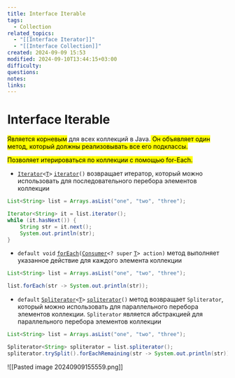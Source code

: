 ```yaml
---
title: Interface Iterable
tags:
  - Collection
related_topics:
  - "[[Interface Iterator]]"
  - "[[Interface Collection]]"
created: 2024-09-09 15:53
modified: 2024-09-10T13:44:15+03:00
difficulty: 
questions: 
notes: 
links: 
---
```

# Interface Iterable
<mark class="hltr-yellow">Является корневым</mark> для всех коллекций в Java.<mark class="hltr-red"> Он объявляет один метод, который должны реализовывать все его подклассы.</mark>

<mark class="hltr-green2">Позволяет итерироваться по коллекции с помощью for-Each.</mark>

- [`Iterator`](https://docs.oracle.com/javase/8/docs/api/java/util/Iterator.html)`<`[`T`](https://docs.oracle.com/javase/8/docs/api/java/lang/Iterable.html)`>` [`iterator`](https://docs.oracle.com/javase/8/docs/api/java/lang/Iterable.html#iterator--)`()` возвращает итератор, который можно использовать для последовательного перебора элементов коллекции

```Java
List<String> list = Arrays.asList("one", "two", "three");

Iterator<String> it = list.iterator();
while (it.hasNext()) {
    String str = it.next();
    System.out.println(str);
}
```

- `default void` [`forEach`](https://docs.oracle.com/javase/8/docs/api/java/lang/Iterable.html#forEach-java.util.function.Consumer-)`(`[`Consumer`](https://docs.oracle.com/javase/8/docs/api/java/util/function/Consumer.html)`<? super` [`T`](https://docs.oracle.com/javase/8/docs/api/java/lang/Iterable.html)`> action)` метод выполняет указанное действие для каждого элемента коллекции

```Java
List<String> list = Arrays.asList("one", "two", "three");

list.forEach(str -> System.out.println(str));
```

- `default` [`Spliterator`](https://docs.oracle.com/javase/8/docs/api/java/util/Spliterator.html)`<`[`T`](https://docs.oracle.com/javase/8/docs/api/java/lang/Iterable.html)`>` [`spliterator`](https://docs.oracle.com/javase/8/docs/api/java/lang/Iterable.html#spliterator--)`()` метод возвращает `Spliterator`, который можно использовать для параллельного перебора элементов коллекции. `Spliterator` является абстракцией для параллельного перебора элементов коллекции

```Java
List<String> list = Arrays.asList("one", "two", "three");

Spliterator<String> spliterator = list.spliterator();
spliterator.trySplit().forEachRemaining(str -> System.out.println(str));
```

![[Pasted image 20240909155559.png]]